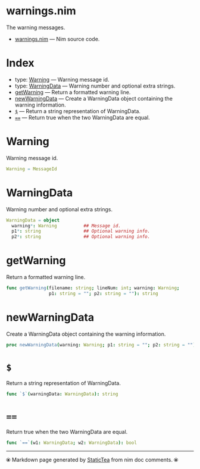 # warnings.nim

The warning messages.

* [warnings.nim](../src/warnings.nim) &mdash; Nim source code.
# Index

* type: [Warning](#warning) &mdash; Warning message id.
* type: [WarningData](#warningdata) &mdash; Warning number and optional extra strings.
* [getWarning](#getwarning) &mdash; Return a formatted warning line.
* [newWarningData](#newwarningdata) &mdash; Create a WarningData object containing the warning information.
* [`$`](#) &mdash; Return a string representation of WarningData.
* [`==`](#-1) &mdash; Return true when the two WarningData are equal.

# Warning

Warning message id.

```nim
Warning = MessageId
```

# WarningData

Warning number and optional extra strings.

```nim
WarningData = object
  warning*: Warning          ## Message id.
  p1*: string                ## Optional warning info.
  p2*: string                ## Optional warning info.

```

# getWarning

Return a formatted warning line.

```nim
func getWarning(filename: string; lineNum: int; warning: Warning;
                p1: string = ""; p2: string = ""): string
```

# newWarningData

Create a WarningData object containing the warning information.

```nim
proc newWarningData(warning: Warning; p1: string = ""; p2: string = ""): WarningData
```

# `$`

Return a string representation of WarningData.

```nim
func `$`(warningData: WarningData): string
```

# `==`

Return true when the two WarningData are equal.

```nim
func `==`(w1: WarningData; w2: WarningData): bool
```


---
⦿ Markdown page generated by [StaticTea](https://github.com/flenniken/statictea/) from nim doc comments. ⦿
